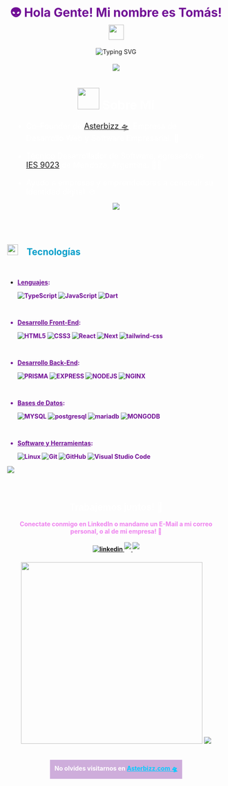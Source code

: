 <h1 align="center"><b style="color: #700E95FF;">👽 Hola Gente! Mi nombre es Tomás! </b><img src="https://media.giphy.com/media/hvRJCLFzcasrR4ia7z/giphy.gif" width="35"></h1>
<!--  -->
<div align="center"><img src="https://readme-typing-svg.demolab.com?font=Fira+Code&pause=1000&color=700E95&center=true&vCenter=true&width=435&lines=Desarrollador+De+Software+%F0%9F%A7%91%E2%80%8D%F0%9F%92%BB;Emprendedor+Digital+%F0%9F%9A%80;Internauta+%F0%9F%8F%B4%E2%80%8D%E2%98%A0%EF%B8%8F" alt="Typing SVG" />
</div>

<div style="background-image: url('https://media3.giphy.com/media/v1.Y2lkPTc5MGI3NjExNXVtcWN5NWpxbmUxenJrNGp4YjBxdHc0cTZjdnB1ZGN1Nm1pYzcxOCZlcD12MV9pbnRlcm5hbF9naWZfYnlfaWQmY3Q9Zw/xT8qBhrlNooHBYR9f2/giphy.webp'); background-size: cover; padding: 20px; color: white; text-align: center;">




<img src="https://user-images.githubusercontent.com/73097560/115834477-dbab4500-a447-11eb-908a-139a6edaec5c.gif">

# <img src = "https://tomasponce.vercel.app/images/penguin.webp" width = 50px style="justify-self:start"> Sobre Mí

<ul style="display:flex;flex-direction:column;align-items:start;align-text:left;gap:20px;">
    <li style="font-size:18px;text-align:left">Co-Founder de <a href="https://asterbizz.com">Asterbizz 🛸</a>. Empresa de Desarrollo Web y Software Empresarial. 🚀</li>
    <li style="font-size:18px;text-align:left">Técnico Desarrollador de Software, egresado de <a href="https://ies9023-infd.mendoza.edu.ar/sitio/">IES 9023</a> de Mendoza, Argentina. 🌄🍷</li>
    <li style="font-size:18px;text-align:left">Ayudo a empresas y emprendedores a construir su identidad digital. 🌐</li>
</ul>


<img src="https://user-images.githubusercontent.com/73097560/115834477-dbab4500-a447-11eb-908a-139a6edaec5c.gif"><br><br>
</div>



## <img src="https://media2.giphy.com/media/QssGEmpkyEOhBCb7e1/giphy.gif?cid=ecf05e47a0n3gi1bfqntqmob8g9aid1oyj2wr3ds3mg700bl&rid=giphy.gif" width ="25"><b style="margin-left:15px; color:#009dc9;"> Tecnologías</b>

<br>

<p align="center">

- <b style="color: #700E95FF;"><u>Lenguajes</u><b/>:
    
    ![TypeScript](https://img.shields.io/badge/TypeScript-white?style=for-the-badge&logo=Typescript&logoColor=blue&labelColor=black&color=black)
    ![JavaScript](https://img.shields.io/badge/JavaScript-white?style=for-the-badge&logo=Javascript&logoColor=yellow&labelColor=black&color=black)
    ![Dart](https://img.shields.io/badge/Dart-white?style=for-the-badge&logo=Dart&logoColor=rebeccapurple&labelColor=black&color=black)

<br>   
    
- <b style="color: #700E95FF;"><u>Desarrollo Front-End</u><b/>:

   ![HTML5](https://img.shields.io/badge/HTML5%20-%23E34F26.svg?style=for-the-badge&logo=html5&logoColor=cyan&color=black)
   ![CSS3](https://img.shields.io/badge/CSS%20-%231572B6.svg?style=for-the-badge&logo=css3&logoColor=cyan&color=black)
   ![React](https://img.shields.io/badge/React-cyan?style=for-the-badge&logo=React&logoColor=cyan&labelColor=black&color=black)
   ![Next](https://img.shields.io/badge/next-NextJS-cyan?style=for-the-badge&logo=Next&logoColor=cyan&labelColor=black&color=black)
   ![tailwind-css](https://img.shields.io/badge/Tailwind%20-%231572B6.svg?style=for-the-badge&logo=tailwind-css&logoColor=cyan&labelColor=black&color=black)
   <!-- ![CSS3]() -->

<br>

- <b style="color: #700E95FF;"><u>Desarrollo Back-End</u><b/>:

   ![PRISMA](https://img.shields.io/badge/Prisma%20ORM-white?style=for-the-badge&logo=Prisma&logoColor=blue&labelColor=black&color=black)
   ![EXPRESS](https://img.shields.io/badge/Express%20Framework-white?style=for-the-badge&logo=express&logoColor=blue&labelColor=black&color=black)
   ![NODEJS](https://img.shields.io/badge/%20NodeJS-yellow?style=for-the-badge&logo=Node.js&logoColor=blue&labelColor=black&color=black)
   ![NGINX](https://img.shields.io/badge/%20Nginx-yellow?style=for-the-badge&logo=nginx&logoColor=blue&labelColor=black&color=black)

<br>

- <b style="color: #700E95FF;"><u>Bases de Datos</u><b/>:

   ![MYSQL](https://img.shields.io/badge/mysql-white?style=for-the-badge&logo=mysql&logoColor=green&labelColor=black&color=black)
   ![postgresql](https://img.shields.io/badge/postgres-green?style=for-the-badge&logo=postgresql&logoColor=green&labelColor=black&color=black)
   ![mariadb](https://img.shields.io/badge/mariadb-green?style=for-the-badge&logo=mariadb&logoColor=green&labelColor=black&color=black)
   ![MONGODB](https://img.shields.io/badge/MongoDB-green?style=for-the-badge&logo=mongodb&logoColor=green&labelColor=black&color=black)

    
<br>

- <b style="color: #700E95FF;"><u>Software y Herramientas</u><b/>:

    ![Linux](https://img.shields.io/badge/Linux-white?style=for-the-badge&logo=linux&logoColor=red&color=black&) 
    ![Git](https://img.shields.io/badge/git-%23F05033.svg?style=for-the-badge&logo=git&logoColor=red&color=black)
    ![GitHub](https://img.shields.io/badge/github-%23121011.svg?style=for-the-badge&logo=github&logoColor=red&color=black)
    ![Visual Studio Code](https://img.shields.io/badge/Visual%20Studio%20Code-0078d7.svg?style=for-the-badge&logo=&logoColor=white&color=black)
</p>
<img src="https://user-images.githubusercontent.com/73097560/115834477-dbab4500-a447-11eb-908a-139a6edaec5c.gif"><br><br>


<div style="background-image: url('https://media2.giphy.com/media/v1.Y2lkPTc5MGI3NjExOGR6b3k3djR5dnJ3MGd0NTB3bnA3OWVqZjFoZzJmenY5ZTdydDN6biZlcD12MV9pbnRlcm5hbF9naWZfYnlfaWQmY3Q9Zw/3og0IV7MOCfnm85iRa/giphy.webp'); background-size: cover; padding: 20px; color: white; text-align: center;">



<h2 align="center">Trabajemos juntos! 🌌</h2>

    

<div align='center'>
 <b style="color: violet;">Conectate conmigo en LinkedIn o mandame un E-Mail a mi correo personal, o al de mi empresa! 👾</b>
<br>
<br>
<a href="https://linkedin.com/in/tpnce6" target="_blank">
<img src="https://img.shields.io/badge/Tomás Ponce-%2300acee.svg?color=black&style=for-the-badge&logo=linkedin&logoColor=blue" alt=linkedin style="margin-bottom: 5px;"/>
</a>
<a href="mailto:ponce.code.mza@gmail.com" target="_blank">
<img src="https://img.shields.io/badge/ponce.code.mza@gmail.com-%23EA4335.svg?style=for-the-badge&logo=gmail&logoColor=rebeccapurple&color=black" t=mail style="margin-bottom: 5px;" />
<a href="mailto:contacto@asterbizz.com" target="_blank">
<img src="https://img.shields.io/badge/contacto@asterbizz.com-%23EA4335.svg?style=for-the-badge&logo=gmail&logoColor=rebeccapurple&color=black" t=mail style="margin-bottom: 5px;" />
</a>
</div>
<br>
 <img src="https://media3.giphy.com/media/v1.Y2lkPTc5MGI3NjExcGFybWo5MGcyMTg4Z3BsaW53NTBtdXdvMDRtczBlM3hmNDdqcmxkZSZlcD12MV9pbnRlcm5hbF9naWZfYnlfaWQmY3Q9Zw/xwNU0DtzTaqNTGmswx/giphy.webp" width ="420">
<img src="https://user-images.githubusercontent.com/73097560/115834477-dbab4500-a447-11eb-908a-139a6edaec5c.gif">
<br>
<br>
<br>


<p style="color: white; background-color:#700E9555; width:fit-content; margin:auto;padding:10px;">
No olvides visitarnos en <a style="color: #00ccff;" href="https://www.asterbizz.com">Asterbizz.com 🛸 </a>
</p>
</div>

